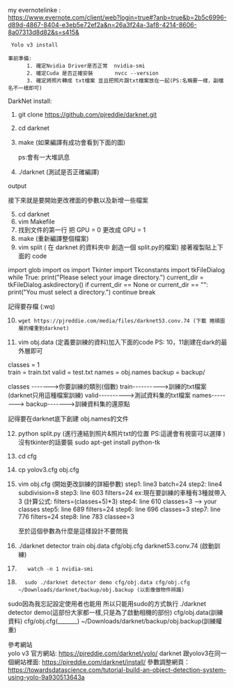  my evernotelinke :   
 https://www.evernote.com/client/web?login=true#?anb=true&b=2b5c6996-d89d-4867-8404-e3eb5e72ef2a&n=26a3f24a-3af8-4214-8606-8a07313d8d82&s=s415&
     
     
     
     Yolo v3 install
 
    事前準備:
          1. 確定Nvidia Driver是否正常  nvidia-smi
          2. 確定Cuda 是否正確安裝       nvcc --version
          3. 確定將照片轉成 txt檔案 並且把照片跟txt檔案放在一起(PS:名稱要一樣，副檔名不一樣即可)


DarkNet install:


1.  git clone https://github.com/pjreddie/darknet.git
2.  cd darknet
3.  make   (如果編譯有成功會看到下面的圖)
     
     ps:會有一大堆訊息





4. ./darknet (測試是否正確編譯)
      
output





接下來就是要開始更改裡面的參數以及新增一些檔案


 5.  cd darknet
 6.  vim Makefile
 7.  找到文件的第一行 把 GPU = 0 更改成 GPU = 1 
 8.  make (重新編譯整個檔案)
 9.  vim split ( 在 darknet 的資料夾中 創造一個 split.py的檔案) 接著複製貼上下面的 code


         
import glob
import os
import Tkinter
import Tkconstants
import tkFileDialog
while True:
    print("Please select your image directory.")
    current_dir = tkFileDialog.askdirectory()
    if current_dir == None or current_dir == "":
        print("You must select a directory.")
        continue
    break

記得要存檔 (:wq)


10.     wget https://pjreddie.com/media/files/darknet53.conv.74 (下載 捲積圖層的權重到darknet)
11.    vim obj.data (定義要訓練的資料)加入下面的code  PS: 10，11創建在dark的最外層即可




classes = 1            
train = train.txt
valid = test.txt
names = obj.names
backup = backup/


classes ------->你要訓練的類別(個數)
train---------->訓練的txt檔案(darknet只用這種檔案訓練)
valid---------->測試資料集的txt檔案
names-------->
backup------->訓練資料集的還原點


記得要在darknet底下創建 obj.names的文件


 
12.    python split.py   (進行連結到照片&照片txt的位置     PS:這邊會有視窗可以選擇 ) 沒有tkinter的話要裝 sudo apt-get install python-tk          
13.    cd cfg
14.    cp yolov3.cfg obj.cfg
15.    vim obj.cfg (開始更改訓練的詳細參數)
         step1: line3 batch=24
         step2: line4 subdivision=8
         step3:   line  603        filters=24      ex:現在要訓練的車種有3種就帶入3   (計算公式: filters=(classes+5)*3)
         step4:   line  610        classes=3      --> your classes
         step5:   line  689        filters=24
         step6:   line  696        classes=3
         step7:   line  776        filters=24
         step8:   line  783        classee=3                 
  
          至於這個參數為什麼是這樣設計不要問我 
       
16.    ./darknet detector train obj.data cfg/obj.cfg darknet53.conv.74   (啟動訓練)               


17.        watch -n 1 nvidia-smi             


18.       sudo ./darknet detector demo cfg/obj.data cfg/obj.cfg ~/Downloads/darknet/backup/obj.backup (以影像做物件辨識)                                  


  
 sudo因為我忘記設定使用者也能用 所以只能用sudo的方式執行 
 ./darknet detector demo(這部份大家都一樣,只是為了啟動相機的部份) 
 cfg/obj.data(訓練資料)
cfg/obj.cfg(_______)
~/Downloads/darknet/backup/obj.backup(訓練權重)           


參考網站     
yolo v3 官方網站:   https://pjreddie.com/darknet/yolo/
darknet 跟yolov3在同一個網站裡面:   https://pjreddie.com/darknet/install/
參數調整網頁：https://towardsdatascience.com/tutorial-build-an-object-detection-system-using-yolo-9a930513643a
